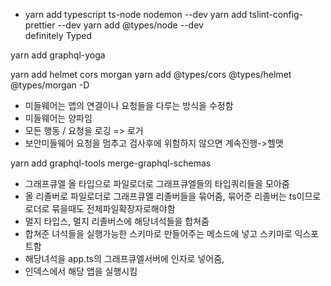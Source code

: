 - yarn add typescript ts-node nodemon --dev
  yarn add tslint-config-prettier --dev
  yarn add @types/node --dev  
  definitely Typed

yarn add graphql-yoga

yarn add helmet cors morgan
yarn add @types/cors @types/helmet @types/morgan -D

- 미들웨어는 앱의 연결이나 요청들을 다루는 방식을 수정함
- 미들웨어는 양파임
- 모든 행동 / 요청을 로깅 => 로거
- 보안미들웨어 요청을 멈추고 검사후에 위험하지 않으면 계속진행->헬맷

yarn add graphql-tools merge-graphql-schemas

- 그래프큐엘 올 타입으로 파일로더로 그래프큐엘들의 타입쿼리들을 모아줌
- 올 리졸버로 파일로더로 그래프큐엘 리졸버들을 묶어줌, 묶어준 리졸버는 ts이므로 로더로 묶을때도 전체파일확장자로해야함
- 멀지 타입스, 멀지 리졸버스에 해당녀석들을 합쳐줌
- 합쳐준 녀석들을 실행가능한 스키마로 만들어주는 메소드에 넣고 스키마로 익스포트함
- 해당녀석을 app.ts의 그래프큐엘서버에 인자로 넣어줌,
- 인덱스에서 해당 앱을 실행시킴
